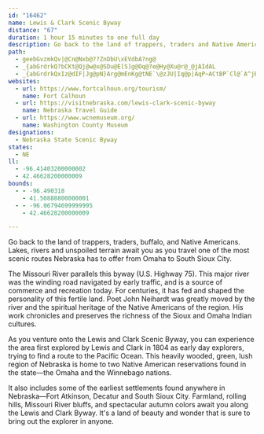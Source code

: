 ```yaml
---
id: "16462"
name: Lewis & Clark Scenic Byway
distance: "67"
duration: 1 hour 15 minutes to one full day
description: Go back to the land of trappers, traders and Native Americans. Lakes, rivers and unspoiled terrain await you as you travel one of the most scenic routes Nebraska has to offer.
path:
  - geebGvzmkQv|@Cn@Nxb@??ZnDbU\xEVdbA?ng@
  - _{abGrdrkQ?bCKt@Qj@w@x@SDu@E[S]g@Oq@?e@Hy@Xu@r@_@jAIdAL
  - _{abGrdrkQxIz@dIF|Jg@pN}Arg@mEnKg@tNE`\@zJU|Iq@p|AqP~ACtBP`Cl@`A^jBjA|A~AxE`GzElDJEb~Avy@vNdInMtGtvH|_EbQbKjMbInEhDlB|AfElEfIbK|CrClDfC|CdBhCfAxDbAbALpcBhIvCDbEWbFu@xBm@h_@mM~EmA`C]reCuQ`E]hIcBte@iMhF{BhBqAfByAhDyD|UyZdCyBvBeA~CgA`BYzIQrzA_@dYFzAcGFmABqFRcJt@aHh@kCtQom@pDsI~@_BfDmEbDmCdEaChNyGbDyBnBmBpBeC|F{I|AoBnCsCvDkCfe@cWhEyCnAeAzBiCpEgHneCieEpPoXvCyDxBuBrCsBfDeBvGeBfY{EhDeAnCkAjnA}o@hXiNvA_@`Dg@tf@q@hAK~Bm@fBs@fEyCp`@}]`EgDbB_AxEmB|Cy@lTmEhHgBbFqBnEgCzB_B`DsCnAuAfDeEtBaDlCmFnAwClBiFtA_F|@eEx@}Ex@eHrBuTh@{CnBoHr@sBhBsDbAgBxDeFbYk\fEqFdt@udAnHaJfIuGrBwArFyCfoAaj@zGyCpEmCz`@sZlLqJlb@a\nE_EzHoIrw@c}@jHaIrEeE|GuE|TsLvEeDb_@sZdGqGnEiGzByDbF}JxQk_@~AqChDoF`aBmtBfFmF~M{IvFgEjEgExIeKlCoB|BeA~Bm@|AQb{@G|GCfBOxAi@nCgBrDoFzEeInBsC|A_Bt@g@rDkBnAa@vB]hBKdd@I`Fq@bC{@dAk@x@e@jDmCxSaXhAmArCgCrDuBhCiAdb@iLbNeDxEu@pIcAfFa@l}@aHdLgBbFeAbEkAdb@aN~HoCfWaItDy@xFw@nIo@dZW|{@WbT\nRdAbh@|DpI|@bSlDjLdB|gAzJhDLfzDJtcH]fGGrGm@vEw@zEkAxDuAhH_DjWoMxNoIvKaH|FyCzJ_DrDs@lEk@bv@gE|VRleBvB|fAHpkAAfIF~{AfFzNPf`Fk@hEY|Do@rEeBxBsAlB}AfZyS`G}Bt@g@~UsP~m@oc@vFsDfFmCjL_EvGqCfE{BdZoQzHeDp{Aof@hFeAvG_@hyAj@hU@dGe@hEo@fFsAbEyA`EmB|FmDrBcBrFiFrdAsoApGgH|GuG`JgHlE_DtPgJbFsB`NyE|eAqXjl@cKlFqAnB{@bBeAdB_BnFmGta@si@bEgGnBgD|B_FrFoOpEgOX[f@aBp@qAd@k@dGmEtBs@hCAr@ObHAnL@^NrDC?iIIg@Bse@De@HmH|CETMbACzl@DzAMjDm@|CeAnCcBbAu@jBqBpDsF`m@y~AvGeUtLqc@t@wBzGwNzBuG|Pqo@tBiJ^{B`Ekb@~BcSfGmm@f@mDd@aCx@cDhAiDnAqCx@sA
websites:
  - url: https://www.fortcalhoun.org/tourism/
    name: Fort Calhoun
  - url: https://visitnebraska.com/lewis-clark-scenic-byway
    name: Nebraska Travel Guide
  - url: https://www.wcnemuseum.org/
    name: Washington County Museum
designations:
  - Nebraska State Scenic Byway
states:
  - NE
ll:
  - -96.41403200000002
  - 42.46628200000009
bounds:
  - - -96.490318
    - 41.50888800000001
  - - -96.06794699999995
    - 42.46628200000009

---
```


Go back to the land of trappers, traders, buffalo, and Native Americans. Lakes, rivers and unspoiled terrain await you as you travel one of the most scenic routes Nebraska has to offer from Omaha to South Sioux City.

The Missouri River parallels this byway (U.S. Highway 75). This major river was the winding road navigated by early traffic, and is a source of commerce and recreation today. For centuries, it has fed and shaped the personality of this fertile land. Poet John Neihardt was greatly moved by the river and the spiritual heritage of the Native Americans of the region. His work chronicles and preserves the richness of the Sioux and Omaha Indian cultures.

As you venture onto the Lewis and Clark Scenic Byway, you can experience the area first explored by Lewis and Clark in 1804 as early day explorers, trying to find a route to the Pacific Ocean. This heavily wooded, green, lush region of Nebraska is home to two Native American reservations found in the state&#8212;the Omaha and the Winnebago nations.

It also includes some of the earliest settlements found anywhere in Nebraska&#8212;Fort Atkinson, Decatur and South Sioux City. Farmland, rolling hills, Missouri River bluffs, and spectacular autumn colors await you along the Lewis and Clark Byway. It's a land of beauty and wonder that is sure to bring out the explorer in anyone.
